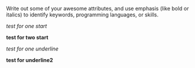 Write out some of your awesome attributes, and use emphasis (like bold or italics) to identify keywords, programming languages, or skills. 

*test for one start*

**test for two start**

_test for one underline_

__test for underline2__
